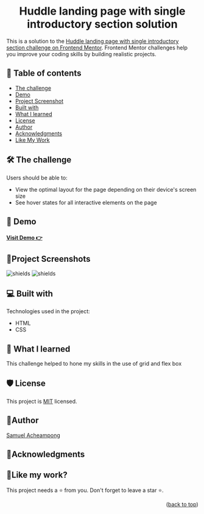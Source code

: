 <a name="readme-top"></a>
<h1 align="center">Huddle landing page with single introductory section solution</h1>

This is a solution to the [Huddle landing page with single introductory section challenge on Frontend Mentor](https://www.frontendmentor.io/challenges/huddle-landing-page-with-a-single-introductory-section-B_2Wvxgi0). Frontend Mentor challenges help you improve your coding skills by building realistic projects. 


## 📝 Table of contents

  - [The challenge](#the-challenge)
  - [Demo](#demo)
  - [Project Screenshot](#screenshot)
  - [Built with](#built-with)
  - [What I learned](#what-i-learned)
  - [License](#license)
  - [Author](#author)
  - [Acknowledgments](#acknowledgments)
  - [Like My Work](#like-my-work)

## 🛠 The challenge <a id="the-challenge"></a>
Users should be able to:

- View the optimal layout for the page depending on their device's screen size
- See hover states for all interactive elements on the page


## 🚀 Demo <a id="demo"></a>

<h4><a href="https://yawsamcode.github.io/huddle-landing-page-introductory-section/">  Visit Demo 👉</a></h4>


## 📸Project Screenshots <a id="screenshot"></a>

<img src="https://res.cloudinary.com/dlykqebw2/image/upload/v1702696720/Huddle%20Landing%20Page/active-states_raajmw.jpg" alt="shields">
<img src="https://res.cloudinary.com/dlykqebw2/image/upload/v1702696720/Huddle%20Landing%20Page/mobile-design_zm3xlx.jpg" alt="shields">

  
## 💻 Built with <a id="built-with"></a>

Technologies used in the project:

*  HTML
*  CSS
  

## 📖 What I learned <a id="what-i-learned"></a>

<p>This challenge helped to hone my skills in the use of grid and flex box </p>

## 🛡️ License <a id="license"></a>

This project is [MIT](./LICENSE) licensed.

## 🤴Author <a id="author"></a>

[Samuel Acheampong](https://www.linkedin.com/in/yawsamcode/)

## 🤝Acknowledgments <a id="acknowledgments"></a>


## 💖Like my work? <a id="like-my-work"></a>

This project needs a ⭐️ from you. Don't forget to leave a star ⭐️.   

<p align="right">(<a href="#readme-top">back to top</a>)</p>

